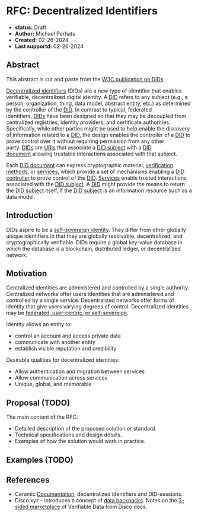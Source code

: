 # RFC: Decentralized Identifiers

- **status:** Draft
- **Author:** Michael Perhats
- **Created:** 02-26-2024
- **Last supportd:** 02-26-2024

## Abstract

This abstract is cut and paste from the [W3C publication on DIDs](https://www.w3.org/TR/did-core/)

[Decentralized identifiers](https://www.w3.org/TR/did-core/#dfn-decentralized-identifiers) (DIDs) are a new type of identifier that enables verifiable, decentralized digital identity. A [DID](https://www.w3.org/TR/did-core/#dfn-decentralized-identifiers) refers to any subject (e.g., a person, organization, thing, data model, abstract entity, etc.) as determined by the controller of the [DID](https://www.w3.org/TR/did-core/#dfn-decentralized-identifiers). In contrast to typical, federated identifiers, [DIDs](https://www.w3.org/TR/did-core/#dfn-decentralized-identifiers) have been designed so that they may be decoupled from centralized registries, identity providers, and certificate authorities. Specifically, while other parties might be used to help enable the discovery of information related to a [DID](https://www.w3.org/TR/did-core/#dfn-decentralized-identifiers), the design enables the controller of a [DID](https://www.w3.org/TR/did-core/#dfn-decentralized-identifiers) to prove control over it without requiring permission from any other party. [DIDs](https://www.w3.org/TR/did-core/#dfn-decentralized-identifiers) are [URIs](https://www.w3.org/TR/did-core/#dfn-uri) that associate a [DID subject](https://www.w3.org/TR/did-core/#dfn-did-subjects) with a [DID document](https://www.w3.org/TR/did-core/#dfn-did-documents) allowing trustable interactions associated with that subject.

Each [DID document](https://www.w3.org/TR/did-core/#dfn-did-documents) can express cryptographic material, [verification methods](https://www.w3.org/TR/did-core/#dfn-verification-method), or [services](https://www.w3.org/TR/did-core/#dfn-service), which provide a set of mechanisms enabling a [DID controller](https://www.w3.org/TR/did-core/#dfn-did-controllers) to prove control of the [DID](https://www.w3.org/TR/did-core/#dfn-decentralized-identifiers). [Services](https://www.w3.org/TR/did-core/#dfn-service) enable trusted interactions associated with the [DID subject](https://www.w3.org/TR/did-core/#dfn-did-subjects). A [DID](https://www.w3.org/TR/did-core/#dfn-decentralized-identifiers) might provide the means to return the [DID subject](https://www.w3.org/TR/did-core/#dfn-did-subjects) itself, if the [DID subject](https://www.w3.org/TR/did-core/#dfn-did-subjects) is an information resource such as a data model.

## Introduction

DIDs aspire to be a [self-sovereign identity](http://www.lifewithalacrity.com/2016/04/the-path-to-self-soverereign-identity.html). They differ from other globally unique identifiers in that they are globally resolvable, decentralized, and cryptographically verifiable. DIDs require a global key-value database in which the database is a blockchain, distributed ledger, or decentralized network.

## Motivation
Centralized identities are administered and controlled by a single authority. Centralized networks offer users identities that are administered and controlled by a single service. Decentralized networks offer forms of identity that give users varying degrees of control. Decentralized identities may be [federated, user-centric, or self-sovereign](https://github.com/WebOfTrustInfo/self-sovereign-identity/blob/master/ThePathToSelf-SovereignIdentity.md).

Identity allows an entity to:

- control an account and access private data
- communicate with another entity
- establish visible reputation and credibility

Desirable qualities for decentralized identities:

- Allow authentication and migration between services
- Allow communication across services
- Unique, global, and memorable


## Proposal (TODO)

The main content of the RFC:
- Detailed description of the proposed solution or standard.
- Technical specifications and design details.
- Examples of how the solution would work in practice.

## Examples (TODO)

## References
- Ceramic [Documentation](https://developers.ceramic.network/docs/introduction/did-overview), decentralized identifiers and DID-sessions. 
- Disco.xyz - introduces a concept of [data backpacks](https://docs.disco.xyz/disco-docs-1/welcome/welcome-to-disco/data-backpacks). Notes on the [3-sided marketplace](https://docs.disco.xyz/disco-docs-1/learn-more/data-backpacks-for-holders/the-3-sided-marketplace-of-verifiable-data) of Verifiable Data from Disco docs.
